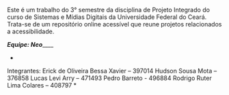 Este é um trabalho do 3° semestre da disciplina de Projeto Integrado do curso de Sistemas e Mídias Digitais da Universidade Federal do Ceará.
Trata-se de um repositório online acessível que reune projetos relacionados a acessibilidade.

___________Equipe: Neo_______________

*
Integrantes: Erick de Oliveira Bessa Xavier – 397014
Hudson Sousa Mota – 376858
Lucas Levi Arry – 471493
Pedro Barreto - 496884
Rodrigo Ruter Lima Colares – 408797
*